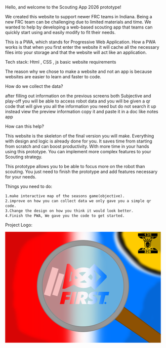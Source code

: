 Hello, and welcome to the Scouting App 2026 prototype!




We created this website to support newer FRC teams in Indiana. Being a new FRC team can be challenging due to limited materials and time. We wanted to help by developing a web-based scouting app that teams can quickly start using and easily modify to fit their needs.




This is a PWA, which stands for Progressive Web Application.
How a PWA works is that when you first enter the website it will cache all the necessary files into your storage and that the website will act like an application.


Tech stack: Html , CSS , js   basic website requirements



The reason why we chose to make a website and not an app is because websites are easier to learn and faster to code.



How do we collect the data?

after filling out information on the previous screens both Subjective and play-off you will be able to access robot data and you will be given a qr code that will give you all the information you need but
do not search it up instead view the preview information copy it and paste it in a doc like notes app


How can this help?

This website is the skeleton of the final version you will make. Everything with design and logic is already done for you. It saves time from starting from scratch and can boost productivity. With more time in your hands using this prototype. You can implement more complex features to your Scouting strategy.

This prototype allows you to be able to focus more on the robot than scouting. You just need to finish the prototype and add features necessary for your needs.

Things you need to do:

    1.make interactive map of the seasons game(objective).
    2.improve on how you can collect data we only gave you a simple qr code.
    3.Change the design on how you think it would look better.
    4.Finish the PWA, We gave you the code to get started.




Project Logo:

![alt text](image.png)